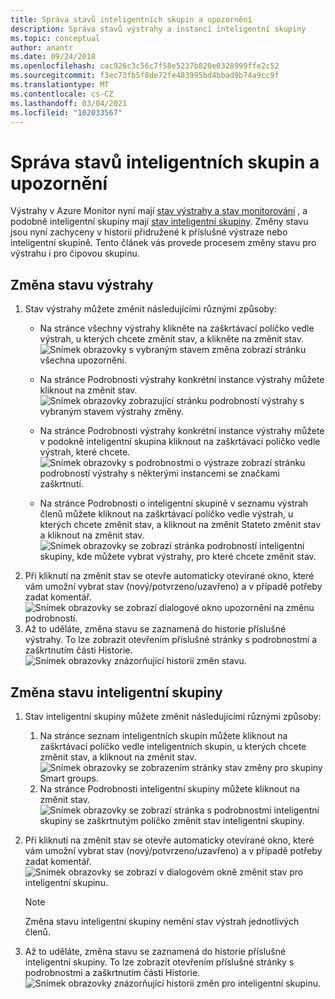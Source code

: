```yaml
---
title: Správa stavů inteligentních skupin a upozornění
description: Správa stavů výstrahy a instancí inteligentní skupiny
ms.topic: conceptual
author: anantr
ms.date: 09/24/2018
ms.openlocfilehash: cac926c3c56c7f58e5237b820e0328999ffe2c52
ms.sourcegitcommit: f3ec73fb5f8de72fe483995bd4bbad9b74a9cc9f
ms.translationtype: MT
ms.contentlocale: cs-CZ
ms.lasthandoff: 03/04/2021
ms.locfileid: "102033567"
---
```

# <a name="manage-alert-and-smart-group-states"></a>Správa stavů inteligentních skupin a upozornění

Výstrahy v Azure Monitor nyní mají [stav výstrahy a stav monitorování](./alerts-overview.md) , a podobně inteligentní skupiny mají [stav inteligentní skupiny](./alerts-smartgroups-overview.md?toc=%2fazure%2fazure-monitor%2ftoc.json). Změny stavu jsou nyní zachyceny v historii přidružené k příslušné výstraze nebo inteligentní skupině. Tento článek vás provede procesem změny stavu pro výstrahu i pro čipovou skupinu.

## <a name="change-the-state-of-an-alert"></a>Změna stavu výstrahy

1. Stav výstrahy můžete změnit následujícími různými způsoby: 
    * Na stránce všechny výstrahy klikněte na zaškrtávací políčko vedle výstrah, u kterých chcete změnit stav, a klikněte na změnit stav.   
    ![Snímek obrazovky s vybraným stavem změna zobrazí stránku všechna upozornění.](./media/alerts-managing-alert-states/state-all-alerts.jpg)
    * Na stránce Podrobnosti výstrahy konkrétní instance výstrahy můžete kliknout na změnit stav.   
    ![Snímek obrazovky zobrazující stránku podrobností výstrahy s vybraným stavem výstrahy změny.](./media/alerts-managing-alert-states/state-alert-details.jpg)
    * Na stránce Podrobnosti výstrahy konkrétní instance výstrahy můžete v podokně inteligentní skupina kliknout na zaškrtávací políčko vedle výstrah, které chcete.    
    ![Snímek obrazovky s podrobnostmi o výstraze zobrazí stránku podrobností výstrahy s některými instancemi se značkami zaškrtnutí.](./media/alerts-managing-alert-states/state-alert-details-sg.jpg)

    * Na stránce Podrobnosti o inteligentní skupině v seznamu výstrah členů můžete kliknout na zaškrtávací políčko vedle výstrah, u kterých chcete změnit stav, a kliknout na změnit Stateto změnit stav a kliknout na změnit stav.   
    ![Snímek obrazovky se zobrazí stránka podrobností inteligentní skupiny, kde můžete vybrat výstrahy, pro které chcete změnit stav.](./media/alerts-managing-alert-states/state-sg-details-alerts.jpg)
1. Při kliknutí na změnit stav se otevře automaticky otevírané okno, které vám umožní vybrat stav (nový/potvrzeno/uzavřeno) a v případě potřeby zadat komentář.   
![Snímek obrazovky se zobrazí dialogové okno upozornění na změnu podrobností.](./media/alerts-managing-alert-states/state-alert-change.jpg)
1. Až to uděláte, změna stavu se zaznamená do historie příslušné výstrahy. To lze zobrazit otevřením příslušné stránky s podrobnostmi a zaškrtnutím části Historie.    
![Snímek obrazovky znázorňující historii změn stavu.](./media/alerts-managing-alert-states/state-alert-history.jpg)

## <a name="change-the-state-of-a-smart-group"></a>Změna stavu inteligentní skupiny
1. Stav inteligentní skupiny můžete změnit následujícími různými způsoby:
    1. Na stránce seznam inteligentních skupin můžete kliknout na zaškrtávací políčko vedle inteligentních skupin, u kterých chcete změnit stav, a kliknout na změnit stav.  
    ![Snímek obrazovky se zobrazením stránky stav změny pro skupiny Smart groups.](./media/alerts-managing-alert-states/state-sg-list.jpg)
    1. Na stránce Podrobnosti inteligentní skupiny můžete kliknout na změnit stav.        
    ![Snímek obrazovky se zobrazí stránka s podrobnostmi inteligentní skupiny se zaškrtnutým políčko změnit stav inteligentní skupiny.](./media/alerts-managing-alert-states/state-sg-details.jpg)
1. Při kliknutí na změnit stav se otevře automaticky otevírané okno, které vám umožní vybrat stav (nový/potvrzeno/uzavřeno) a v případě potřeby zadat komentář. 
![Snímek obrazovky se zobrazí v dialogovém okně změnit stav pro inteligentní skupinu.](./media/alerts-managing-alert-states/state-sg-change.jpg)
   > [!NOTE]
   >  Změna stavu inteligentní skupiny nemění stav výstrah jednotlivých členů.

1. Až to uděláte, změna stavu se zaznamená do historie příslušné inteligentní skupiny. To lze zobrazit otevřením příslušné stránky s podrobnostmi a zaškrtnutím části Historie.     
![Snímek obrazovky znázorňující historii změn pro inteligentní skupinu.](./media/alerts-managing-alert-states/state-sg-history.jpg)
